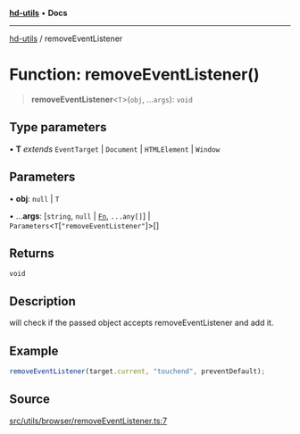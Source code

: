[**hd-utils**](../README.md) • **Docs**

***

[hd-utils](../globals.md) / removeEventListener

# Function: removeEventListener()

> **removeEventListener**\<`T`\>(`obj`, ...`args`): `void`

## Type parameters

• **T** *extends* `EventTarget` \| `Document` \| `HTMLElement` \| `Window`

## Parameters

• **obj**: `null` \| `T`

• ...**args**: [`string`, `null` \| [`Fn`](../type-aliases/Fn.md), `...any[]`] \| `Parameters`\<`T`\[`"removeEventListener"`\]\>[]

## Returns

`void`

## Description

will check if the passed object accepts removeEventListener and add it.

## Example

```ts
removeEventListener(target.current, "touchend", preventDefault);
```

## Source

[src/utils/browser/removeEventListener.ts:7](https://github.com/AhmadHddad/h-utils/blob/b1dfa95e218c9605f39fc234662ef50e62fadcb8/src/utils/browser/removeEventListener.ts#L7)
